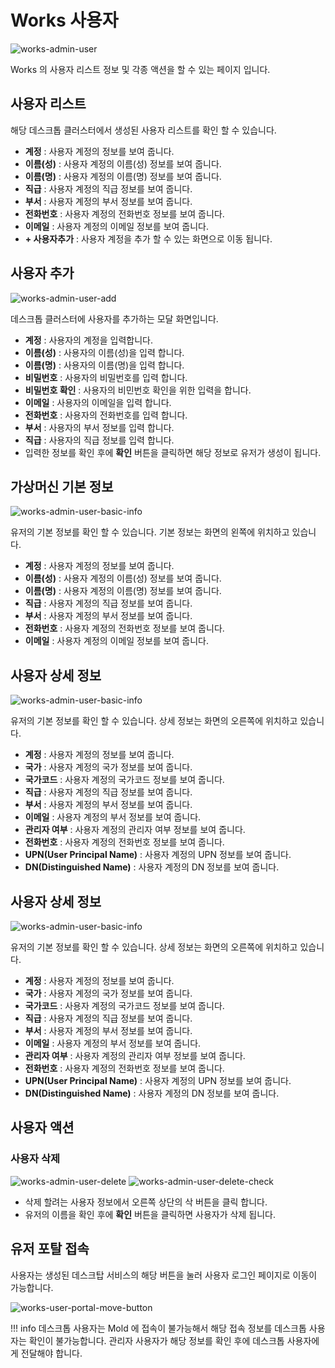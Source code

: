 # Works 사용자

![works-admin-user](../../assets/images/works-admin-user.png)

Works 의 사용자 리스트 정보 및 각종 액션을 할 수 있는 페이지 입니다.

## 사용자 리스트

해당 데스크톱 클러스터에서 생성된 사용자 리스트를 확인 할 수 있습니다.
- **계정** : 사용자 계정의 정보를 보여 줍니다.  
- **이름(성)** : 사용자 계정의 이름(성) 정보를 보여 줍니다.  
- **이름(명)** : 사용자 계정의 이름(명) 정보를 보여 줍니다.
- **직급** : 사용자 계정의 직급 정보를 보여 줍니다.
- **부서** : 사용자 계정의 부서 정보를 보여 줍니다.
- **전화번호** : 사용자 계정의 전화번호 정보를 보여 줍니다.
- **이메일** : 사용자 계정의 이메일 정보를 보여 줍니다.
- **+ 사용자추가** : 사용자 계정을 추가 할 수 있는 화면으로 이동 됩니다.

## 사용자 추가

![works-admin-user-add](../../assets/images/works-admin-user-add.png)

데스크톱 클러스터에 사용자를 추가하는 모달 화면입니다.

- **계정** : 사용자의 계정을 입력합니다.
- **이름(성)** : 사용자의 이름(성)을 입력 합니다.
- **이름(명)** : 사용자의 이름(명)을 입력 합니다.
- **비밀번호** : 사용자의 비밀번호를 입력 합니다.
- **비밀번호 확인** : 사용자의 비민번호 확인을 위한 입력을 합니다.
- **이메일** : 사용자의 이메일을 입력 합니다.
- **전화번호** : 사용자의 전화번호를 입력 합니다.
- **부서** : 사용자의 부서 정보를 입력 합니다.
- **직급** : 사용자의 직급 정보를 입력 합니다.
- 입력한 정보를 확인 후에 **확인** 버튼을 클릭하면 해당 정보로 유저가 생성이 됩니다.

## 가상머신 기본 정보

![works-admin-user-basic-info](../../assets/images/works-admin-user-basic-info.png)

유저의 기본 정보를 확인 할 수 있습니다. 기본 정보는 화면의 왼쪽에 위치하고 있습니다.  

- **계정** : 사용자 계정의 정보를 보여 줍니다.
- **이름(성)** : 사용자 계정의 이름(성) 정보를 보여 줍니다.
- **이름(명)** : 사용자 계정의 이름(명) 정보를 보여 줍니다.
- **직급** : 사용자 계정의 직급 정보를 보여 줍니다.
- **부서** : 사용자 계정의 부서 정보를 보여 줍니다.
- **전화번호** : 사용자 계정의 전화번호 정보를 보여 줍니다.
- **이메일** : 사용자 계정의 이메일 정보를 보여 줍니다.

## 사용자 상세 정보

![works-admin-user-basic-info](../../assets/images/works-admin-user-basic-info.png)

유저의 기본 정보를 확인 할 수 있습니다. 상세 정보는 화면의 오른쪽에 위치하고 있습니다.

- **계정** : 사용자 계정의 정보를 보여 줍니다.
- **국가** : 사용자 계정의 국가 정보를 보여 줍니다.
- **국가코드** : 사용자 계정의 국가코드 정보를 보여 줍니다.
- **직급** : 사용자 계정의 직급 정보를 보여 줍니다.
- **부서** : 사용자 계정의 부서 정보를 보여 줍니다.
- **이메일** : 사용자 계정의 부서 정보를 보여 줍니다.
- **관리자 여부** : 사용자 계정의 관리자 여부 정보를 보여 줍니다.
- **전화번호** : 사용자 계정의 전화번호 정보를 보여 줍니다.
- **UPN(User Principal Name)** : 사용자 계정의 UPN 정보를 보여 줍니다.
- **DN(Distinguished Name)** : 사용자 계정의 DN 정보를 보여 줍니다.

## 사용자 상세 정보

![works-admin-user-basic-info](../../assets/images/works-admin-user-basic-info.png)

유저의 기본 정보를 확인 할 수 있습니다. 상세 정보는 화면의 오른쪽에 위치하고 있습니다.

- **계정** : 사용자 계정의 정보를 보여 줍니다.
- **국가** : 사용자 계정의 국가 정보를 보여 줍니다.
- **국가코드** : 사용자 계정의 국가코드 정보를 보여 줍니다.
- **직급** : 사용자 계정의 직급 정보를 보여 줍니다.
- **부서** : 사용자 계정의 부서 정보를 보여 줍니다.
- **이메일** : 사용자 계정의 부서 정보를 보여 줍니다.
- **관리자 여부** : 사용자 계정의 관리자 여부 정보를 보여 줍니다.
- **전화번호** : 사용자 계정의 전화번호 정보를 보여 줍니다.
- **UPN(User Principal Name)** : 사용자 계정의 UPN 정보를 보여 줍니다.
- **DN(Distinguished Name)** : 사용자 계정의 DN 정보를 보여 줍니다.

## 사용자 액션

### 사용자 삭제

![works-admin-user-delete](../../assets/images/works-admin-user-delete.png)
![works-admin-user-delete-check](../../assets/images/works-admin-user-delete-check.png)

- 삭제 할려는 사용자 정보에서 오른쪽 상단의 삭 버튼을 클릭 합니다.
- 유저의 이름을 확인 후에 **확인** 버튼을 클릭하면 사용자가 삭제 됩니다.

## 유저 포탈 접속

사용자는 생성된 데스크탑 서비스의 해당 버튼을 눌러 사용자 로그인 페이지로 이동이 가능합니다.

![works-user-portal-move-button](../../assets/images/works-user-portal-move-button.png)

!!! info
    데스크톱 사용자는 Mold 에 접속이 불가능해서 해당 접속 정보를 데스크톱 사용자는 확인이 불가능합니다. 관리자 사용자가 해당 정보를 확인 후에 데스크톱 사용자에게 전달해야 합니다.